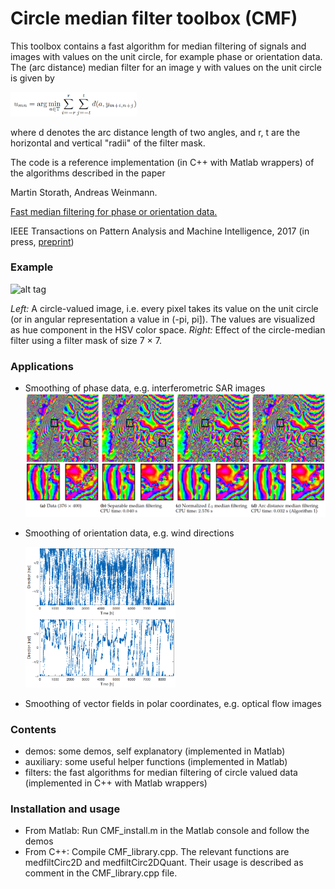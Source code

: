 # Circle median filter toolbox (CMF)
 
This toolbox contains a fast algorithm for median filtering of signals and images with values on the unit circle, for example phase or orientation data.
The (arc distance) median filter for an image y with values on the unit circle is given by 

<img src="docs/eqArcDistanceMedian.png" width="40%">

where d denotes the arc distance length of two angles, and r, t are the horizontal and vertical "radii" of the filter mask.

The code is a reference implementation (in C++ with Matlab wrappers) of the algorithms described in the paper

Martin Storath, Andreas Weinmann.

[Fast median filtering for phase or orientation data.](https://doi.org/10.1109/TPAMI.2017.2692779)

IEEE Transactions on Pattern Analysis and Machine Intelligence, 2017 (in press, [preprint](https://hci.iwr.uni-heidelberg.de/sites/default/files/profiles/mstorath/files/storath2017fast.pdf))

### Example


![alt tag](https://hci.iwr.uni-heidelberg.de/sites/default/files/publications/teaserimages/1908951751/mediancircularrevision_teaser_small.png)

*Left:* A circle-valued image, i.e. every pixel takes its value on the unit circle (or in angular representation a value in (-pi, pi]). The values are visualized as hue component in the HSV color space.
*Right:* Effect of the circle-median filter using a filter mask of size 7 × 7. 

### Applications

- Smoothing of phase data, e.g. interferometric SAR images
   ![alt tag](docs/InSAR.png)
- Smoothing of orientation data, e.g. wind directions

   <img src="docs/windDirections.png" width="50%">
   
- Smoothing of vector fields in polar coordinates, e.g. optical flow images

### Contents
- demos:     some demos, self explanatory (implemented in Matlab)
- auxiliary: some useful helper functions (implemented in Matlab)
- filters:   the fast algorithms for median filtering of circle valued data 
(implemented in C++ with Matlab wrappers)

### Installation and usage

- From Matlab: Run CMF_install.m in the Matlab console and follow the demos 
- From C++: Compile CMF_library.cpp. The relevant functions are medfiltCirc2D and medfiltCirc2DQuant. Their usage is described as comment in the CMF_library.cpp file.

